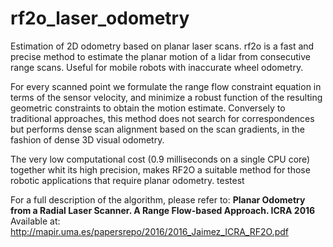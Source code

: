 # rf2o_laser_odometry

Estimation of 2D odometry based on planar laser scans. rf2o is a fast and precise method to estimate the planar motion of a lidar from consecutive range scans. Useful for mobile robots with inaccurate wheel odometry.

For every scanned point we formulate the range flow constraint equation in terms of the sensor velocity, and minimize a robust function of the resulting geometric constraints to obtain the motion estimate. Conversely to traditional approaches, this method does not search for correspondences but performs dense scan alignment based on the scan gradients, in the fashion of dense 3D visual odometry.

The very low computational cost (0.9 milliseconds on a single CPU core) together whit its high precision, makes RF2O a suitable method for those robotic applications that require planar odometry. testest

For a full description of the algorithm, please refer to: **Planar Odometry from a Radial Laser Scanner. A Range Flow-based Approach. ICRA 2016** Available at: http://mapir.uma.es/papersrepo/2016/2016_Jaimez_ICRA_RF2O.pdf